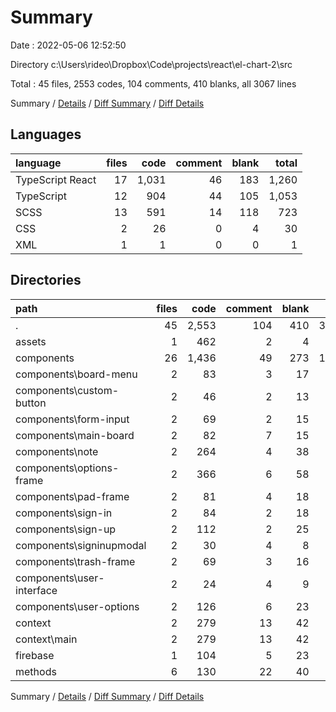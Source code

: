 # Summary

Date : 2022-05-06 12:52:50

Directory c:\Users\rideo\Dropbox\Code\projects\react\el-chart-2\src

Total : 45 files,  2553 codes, 104 comments, 410 blanks, all 3067 lines

Summary / [Details](details.md) / [Diff Summary](diff.md) / [Diff Details](diff-details.md)

## Languages
| language | files | code | comment | blank | total |
| :--- | ---: | ---: | ---: | ---: | ---: |
| TypeScript React | 17 | 1,031 | 46 | 183 | 1,260 |
| TypeScript | 12 | 904 | 44 | 105 | 1,053 |
| SCSS | 13 | 591 | 14 | 118 | 723 |
| CSS | 2 | 26 | 0 | 4 | 30 |
| XML | 1 | 1 | 0 | 0 | 1 |

## Directories
| path | files | code | comment | blank | total |
| :--- | ---: | ---: | ---: | ---: | ---: |
| . | 45 | 2,553 | 104 | 410 | 3,067 |
| assets | 1 | 462 | 2 | 4 | 468 |
| components | 26 | 1,436 | 49 | 273 | 1,758 |
| components\board-menu | 2 | 83 | 3 | 17 | 103 |
| components\custom-button | 2 | 46 | 2 | 13 | 61 |
| components\form-input | 2 | 69 | 2 | 15 | 86 |
| components\main-board | 2 | 82 | 7 | 15 | 104 |
| components\note | 2 | 264 | 4 | 38 | 306 |
| components\options-frame | 2 | 366 | 6 | 58 | 430 |
| components\pad-frame | 2 | 81 | 4 | 18 | 103 |
| components\sign-in | 2 | 84 | 2 | 18 | 104 |
| components\sign-up | 2 | 112 | 2 | 25 | 139 |
| components\signinupmodal | 2 | 30 | 4 | 8 | 42 |
| components\trash-frame | 2 | 69 | 3 | 16 | 88 |
| components\user-interface | 2 | 24 | 4 | 9 | 37 |
| components\user-options | 2 | 126 | 6 | 23 | 155 |
| context | 2 | 279 | 13 | 42 | 334 |
| context\main | 2 | 279 | 13 | 42 | 334 |
| firebase | 1 | 104 | 5 | 23 | 132 |
| methods | 6 | 130 | 22 | 40 | 192 |

Summary / [Details](details.md) / [Diff Summary](diff.md) / [Diff Details](diff-details.md)